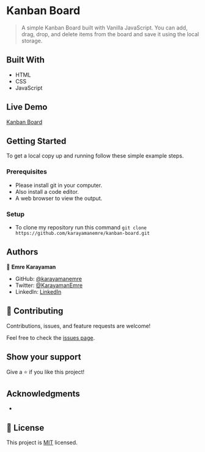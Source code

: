 # Kanban Board

> A simple Kanban Board built with Vanilla JavaScript. You can add, drag, drop, and delete items from the board and save it using the local storage.

## Built With

- HTML
- CSS
- JavaScript

## Live Demo

[Kanban Board](https://karayamanemre.github.io/kanban-board/)

## Getting Started

To get a local copy up and running follow these simple example steps.

### Prerequisites

   - Please install git in your computer.
   - Also install a code editor.
   - A web browser to view the output.

### Setup

   - To clone my repository run this command `git clone https://github.com/karayamanemre/kanban-board.git` 

## Authors

👤 **Emre Karayaman**

- GitHub: [@karayamanemre](https://github.com/karayamanemre)
- Twitter: [@KarayamanEmre](https://twitter.com/KarayamanEmre)
- LinkedIn: [LinkedIn](https://www.linkedin.com/in/emre-karayaman-a7b45b243/)

## 🤝 Contributing

Contributions, issues, and feature requests are welcome!

Feel free to check the [issues page](../../issues/).

## Show your support

Give a ⭐️ if you like this project!

## Acknowledgments

- 

## 📝 License

This project is [MIT](./LICENSE) licensed.
